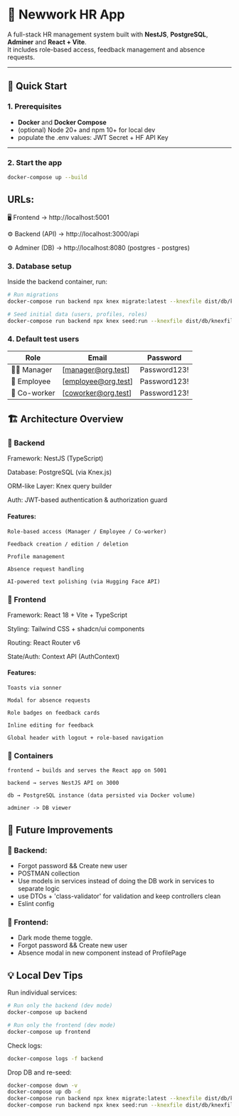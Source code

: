# 🏢 Newwork HR App

A full-stack HR management system built with **NestJS**, **PostgreSQL**, **Adminer** and **React + Vite**.  
It includes role-based access, feedback management and absence requests.

---

## 🚀 Quick Start

### 1. Prerequisites
- **Docker** and **Docker Compose**
- (optional) Node 20+ and npm 10+ for local dev
- populate the .env values: JWT Secret + HF API Key

---

### 2. Start the app

```bash
docker-compose up --build
```


## URLs:
🖥️ Frontend → http://localhost:5001

⚙️ Backend (API) → http://localhost:3000/api

⚙️ Adminer (DB) -> http://localhost:8080 (postgres - postgres)



### 3. Database setup
Inside the backend container, run: 
```bash
# Run migrations
docker-compose run backend npx knex migrate:latest --knexfile dist/db/knexfile.js

# Seed initial data (users, profiles, roles)
docker-compose run backend npx knex seed:run --knexfile dist/db/knexfile.js
```

### 4. Default test users
| Role          | Email               | Password     |
| ------------- | --------------------| ------------ |
| 🧑‍💼 Manager    | [manager@org.test]  | Password123! |
| 👷 Employee   | [employee@org.test] | Password123! |
| 🤝 Co-worker  | [coworker@org.test] | Password123! |


## 🏗️ Architecture Overview
### 🔹 Backend

Framework: NestJS (TypeScript)

Database: PostgreSQL (via Knex.js)

ORM-like Layer: Knex query builder

Auth: JWT-based authentication & authorization guard

#### Features:

    Role-based access (Manager / Employee / Co-worker)

    Feedback creation / edition / deletion

    Profile management

    Absence request handling

    AI-powered text polishing (via Hugging Face API)

### 🔹 Frontend

Framework: React 18 + Vite + TypeScript

Styling: Tailwind CSS + shadcn/ui components

Routing: React Router v6

State/Auth: Context API (AuthContext)

#### Features:

    Toasts via sonner

    Modal for absence requests

    Role badges on feedback cards

    Inline editing for feedback

    Global header with logout + role-based navigation

### 🔹 Containers

    frontend → builds and serves the React app on 5001

    backend → serves NestJS API on 3000

    db → PostgreSQL instance (data persisted via Docker volume)

    adminer -> DB viewer

## 🧠 Future Improvements

### 🔧 Backend:
 - Forgot password && Create new user 
 - POSTMAN collection
 - Use models in services instead of doing the DB work in services to separate logic
 - use DTOs + 'class-validator' for validation and keep controllers clean
 - Eslint config

### 🎨 Frontend:
 - Dark mode theme toggle.
 - Forgot password && Create new user 
 - Absence modal in new component instead of ProfilePage


## 💡 Local Dev Tips
Run individual services:

```bash
# Run only the backend (dev mode)
docker-compose up backend

# Run only the frontend (dev mode)
docker-compose up frontend
```

Check logs:
```bash
docker-compose logs -f backend
```

Drop DB and re-seed:
```bash
docker-compose down -v
docker-compose up db -d
docker-compose run backend npx knex migrate:latest --knexfile dist/db/knexfile.js
docker-compose run backend npx knex seed:run --knexfile dist/db/knexfile.js
```